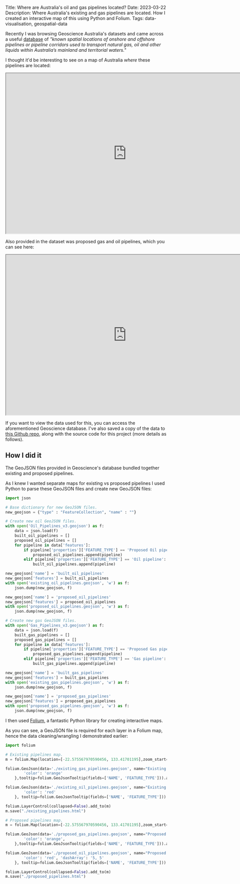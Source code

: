 Title: Where are Australia's oil and gas pipelines located?
Date: 2023-03-22
Description: Where Australia's existing and gas pipelines are located. How I created an interactive map of this using Python and Folium.
Tags: data-visualisation, geospatial-data

Recently I was browsing Geoscience Australia's datasets and came across
a useful [database](https://ecat.ga.gov.au/geonetwork/srv/eng/catalog.search#/metadata/147583) of *"known spatial locations of onshore and offshore 
pipelines or pipeline corridors used to transport natural gas, oil and 
other liquids within Australia’s mainland and territorial waters."*

I thought it'd be interesting to see on a map of Australia *where* these pipelines
are located:

<iframe src="https://ben-nour.com/existing_pipelines.html" height="500" width="750"></iframe>

Also provided in the dataset was proposed gas and oil pipelines, which you can see here:

<iframe src="https://ben-nour.com/proposed_pipelines.html" height="500" width="750"></iframe>

If you want to view the data used for this, you can access the aforementioned Geoscience
database. I've also saved a copy of the data to [this Github repo](https://github.com/ben-n93/australia_gas_oil_pipelines), along with
the source code for this project (more details as follows).

## How I did it

The GeoJSON files provided in Geoscience's database bundled together 
existing and proposed pipelines. 

As I knew I wanted separate maps for existing
vs proposed pipelines I used Python to parse these GeoJSON files and create new 
GeoJSON files:

``` python
import json

# Base dictionary for new GeoJSON files.
new_geojson = {"type" : "FeatureCollection", "name" : ""}

# Create new oil GeoJSON files.
with open('Oil_Pipelines_v3.geojson') as f:
    data = json.load(f)
    built_oil_pipelines = []
    proposed_oil_pipelines = []
    for pipeline in data['features']:
        if pipeline['properties']['FEATURE_TYPE'] == 'Proposed Oil pipeline':
            proposed_oil_pipelines.append(pipeline)
        elif pipeline['properties']['FEATURE_TYPE'] == 'Oil pipeline':
            built_oil_pipelines.append(pipeline)

new_geojson['name'] = 'built_oil_pipelines'
new_geojson['features'] = built_oil_pipelines
with open('existing_oil_pipelines.geojson', 'w') as f:
    json.dump(new_geojson, f)

new_geojson['name'] = 'proposed_oil_pipelines'
new_geojson['features'] = proposed_oil_pipelines
with open('proposed_oil_pipelines.geojson', 'w') as f:
    json.dump(new_geojson, f)

# Create new gas GeoJSON files.
with open('Gas_Pipelines_v3.geojson') as f:
    data = json.load(f)
    built_gas_pipelines = []
    proposed_gas_pipelines = []
    for pipeline in data['features']:
        if pipeline['properties']['FEATURE_TYPE'] == 'Proposed Gas pipeline':
            proposed_gas_pipelines.append(pipeline)
        elif pipeline['properties']['FEATURE_TYPE'] == 'Gas pipeline':
            built_gas_pipelines.append(pipeline)

new_geojson['name'] = 'built_gas_pipelines'
new_geojson['features'] = built_gas_pipelines
with open('existing_gas_pipelines.geojson', 'w') as f:
    json.dump(new_geojson, f)

new_geojson['name'] = 'proposed_gas_pipelines'
new_geojson['features'] = proposed_gas_pipelines
with open('proposed_gas_pipelines.geojson', 'w') as f:
    json.dump(new_geojson, f)
```

I then used [Folium](https://python-visualization.github.io/folium/), a fantastic Python library for creating interactive maps.

As you can see, a GeoJSON file is required for each layer in a Folium map, hence the
data cleaning/wrangling I demonstrated earlier:

```python
import folium

# Existing pipelines map.
m = folium.Map(location=[-22.575567970590456, 133.41701195],zoom_start=4)

folium.GeoJson(data='./existing_gas_pipelines.geojson', name="Existing gas pipelines", style_function= lambda feature: {
        'color': 'orange'
    },tooltip=folium.GeoJsonTooltip(fields=['NAME', 'FEATURE_TYPE'])).add_to(m)

folium.GeoJson(data='./existing_oil_pipelines.geojson', name="Existing oil pipelines", style_function=lambda feature: {
        'color': 'red'
    }, tooltip=folium.GeoJsonTooltip(fields=['NAME', 'FEATURE_TYPE'])).add_to(m)

folium.LayerControl(collapsed=False).add_to(m)
m.save("./existing_pipelines.html")

# Proposed pipelines map.
m = folium.Map(location=[-22.575567970590456, 133.41701195],zoom_start=4)

folium.GeoJson(data='./proposed_gas_pipelines.geojson', name="Proposed gas pipelines", style_function= lambda feature: {
        'color': 'orange', 
    },tooltip=folium.GeoJsonTooltip(fields=['NAME', 'FEATURE_TYPE'])).add_to(m)

folium.GeoJson(data='./proposed_oil_pipelines.geojson', name="Proposed oil pipelines", style_function=lambda feature: {
        'color': 'red', 'dashArray': '5, 5'
    }, tooltip=folium.GeoJsonTooltip(fields=['NAME', 'FEATURE_TYPE'])).add_to(m)

folium.LayerControl(collapsed=False).add_to(m)
m.save("./proposed_pipelines.html")
```